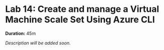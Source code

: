 # Lab 14: Create and manage a Virtual Machine Scale Set Using Azure CLI

**Duration:** 45m

_Description will be added soon._